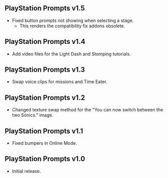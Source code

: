 ## PlayStation Prompts v1.5
- Fixed button prompts not showing when selecting a stage.
  - This renders the compatibility fix addons obsolete.

## PlayStation Prompts v1.4
- Add video files for the Light Dash and Stomping tutorials.

## PlayStation Prompts v1.3
- Swap voice clips for missions and Time Eater.

## PlayStation Prompts v1.2
- Changed texture swap method for the "You can now switch between the two Sonics." image.

## PlayStation Prompts v1.1
- Fixed bumpers in Online Mode.

## PlayStation Prompts v1.0
- Initial release.

